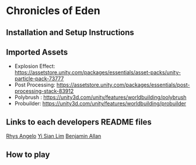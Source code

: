 # Chronicles of Eden

## Installation and Setup Instructions

## Imported Assets
* Explosion Effect: https://assetstore.unity.com/packages/essentials/asset-packs/unity-particle-pack-73777
* Post Processing: https://assetstore.unity.com/packages/essentials/post-processing-stack-83912
* Polybrush : https://unity3d.com/unity/features/worldbuilding/polybrush
* Probuilder: https://unity3d.com/unity/features/worldbuilding/probuilder

## Links to each developers README files
[Rhys Angelo](angelorhys.md)
[Yi Sian Lim](limyisi.md)
[Benjamin Allan](allanbenj1.md)

## How to play